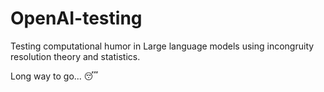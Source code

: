 # OpenAI-testing
Testing computational humor in Large language models using incongruity resolution theory and statistics. 

Long way to go... 😴

